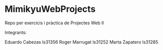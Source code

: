 # MimikyuWebProjects
Repo per exercicis i pràctica de Projectes Web II

Integrants:

Eduardo Cabezas ls31356
Roger Marrugat ls31252
Marta Zapatero ls31285
